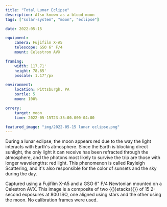 ```yaml
---
title: "Total Lunar Eclipse"
description: Also known as a blood moon
tags: ["solar-system", "moon", "eclipse"]

date: 2022-05-15

equipment:
    camera: Fujifilm X-A5
    telescope: GSO 6" F/4
    mount: Celestron AVX

framing:
    width: 117.71'
    height: 78.65'
    pxscale: 1.17"/px

environment:
    location: Pittsburgh, PA
    bortle: 5
    moon: 100%

orrery:
    target: moon
    time: 2022-05-15T23:35:00.000-04:00

featured_image: "img/2022-05-15 lunar eclipse.png"
---
```


During a lunar eclipse, the moon appears red due to the way the light interacts with Earth's atmosphere. Since the Earth is blocking direct sunlight, the only light it can receive has been refracted through the atmosphere, and the photons most likely to survive the trip are those with longer wavelengths: red light. This phenomenon is called Rayleigh Scattering, and it's also responsible for the color of sunsets and the sky during the day.

Captured using a Fujifilm X-A5 and a GSO 6" F/4 Newtonian mounted on a Celestron AVX. This image is a composite of two {{<def stack>}}stacks{{</def>}} of 15 2-second exposures at 800 ISO, one aligned using stars and the other using the moon. No calibration frames were used.
